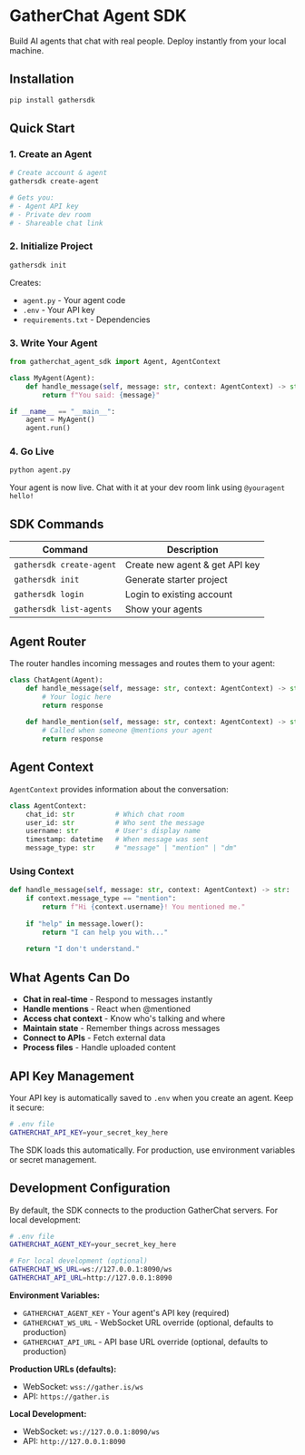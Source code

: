# GatherChat Agent SDK

Build AI agents that chat with real people. Deploy instantly from your local machine.

## Installation

```bash
pip install gathersdk
```

## Quick Start

### 1. Create an Agent

```bash
# Create account & agent
gathersdk create-agent

# Gets you:
# - Agent API key 
# - Private dev room
# - Shareable chat link
```

### 2. Initialize Project

```bash
gathersdk init
```

Creates:
- `agent.py` - Your agent code
- `.env` - Your API key
- `requirements.txt` - Dependencies

### 3. Write Your Agent

```python
from gatherchat_agent_sdk import Agent, AgentContext

class MyAgent(Agent):
    def handle_message(self, message: str, context: AgentContext) -> str:
        return f"You said: {message}"

if __name__ == "__main__":
    agent = MyAgent()
    agent.run()
```

### 4. Go Live

```bash
python agent.py
```

Your agent is now live. Chat with it at your dev room link using `@youragent hello!`

## SDK Commands

| Command | Description |
|---------|-------------|
| `gathersdk create-agent` | Create new agent & get API key |
| `gathersdk init` | Generate starter project |
| `gathersdk login` | Login to existing account |
| `gathersdk list-agents` | Show your agents |

## Agent Router

The router handles incoming messages and routes them to your agent:

```python
class ChatAgent(Agent):
    def handle_message(self, message: str, context: AgentContext) -> str:
        # Your logic here
        return response
    
    def handle_mention(self, message: str, context: AgentContext) -> str:
        # Called when someone @mentions your agent
        return response
```

## Agent Context

`AgentContext` provides information about the conversation:

```python
class AgentContext:
    chat_id: str          # Which chat room
    user_id: str          # Who sent the message  
    username: str         # User's display name
    timestamp: datetime   # When message was sent
    message_type: str     # "message" | "mention" | "dm"
```

### Using Context

```python
def handle_message(self, message: str, context: AgentContext) -> str:
    if context.message_type == "mention":
        return f"Hi {context.username}! You mentioned me."
    
    if "help" in message.lower():
        return "I can help you with..."
    
    return "I don't understand."
```

## What Agents Can Do

- **Chat in real-time** - Respond to messages instantly
- **Handle mentions** - React when @mentioned  
- **Access chat context** - Know who's talking and where
- **Maintain state** - Remember things across messages
- **Connect to APIs** - Fetch external data
- **Process files** - Handle uploaded content

## API Key Management

Your API key is automatically saved to `.env` when you create an agent. Keep it secure:

```bash
# .env file
GATHERCHAT_API_KEY=your_secret_key_here
```

The SDK loads this automatically. For production, use environment variables or secret management.

## Development Configuration

By default, the SDK connects to the production GatherChat servers. For local development:

```bash
# .env file
GATHERCHAT_AGENT_KEY=your_secret_key_here

# For local development (optional)
GATHERCHAT_WS_URL=ws://127.0.0.1:8090/ws
GATHERCHAT_API_URL=http://127.0.0.1:8090
```

**Environment Variables:**
- `GATHERCHAT_AGENT_KEY` - Your agent's API key (required)
- `GATHERCHAT_WS_URL` - WebSocket URL override (optional, defaults to production)
- `GATHERCHAT_API_URL` - API base URL override (optional, defaults to production)

**Production URLs (defaults):**
- WebSocket: `wss://gather.is/ws`
- API: `https://gather.is`

**Local Development:**
- WebSocket: `ws://127.0.0.1:8090/ws`
- API: `http://127.0.0.1:8090`